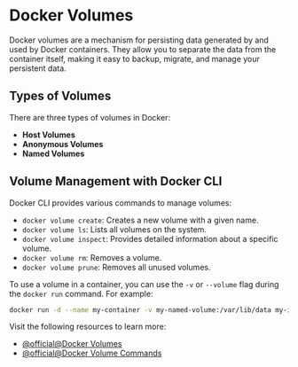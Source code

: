 # Docker Volumes

Docker volumes are a mechanism for persisting data generated by and used by Docker containers. They allow you to separate the data from the container itself, making it easy to backup, migrate, and manage your persistent data.

## Types of Volumes

There are three types of volumes in Docker:

- **Host Volumes**
- **Anonymous Volumes**
- **Named Volumes**

## Volume Management with Docker CLI

Docker CLI provides various commands to manage volumes:

- `docker volume create`: Creates a new volume with a given name.
- `docker volume ls`: Lists all volumes on the system.
- `docker volume inspect`: Provides detailed information about a specific volume.
- `docker volume rm`: Removes a volume.
- `docker volume prune`: Removes all unused volumes.

To use a volume in a container, you can use the `-v` or `--volume` flag during the `docker run` command. For example:

```bash
docker run -d --name my-container -v my-named-volume:/var/lib/data my-image
```

Visit the following resources to learn more:

- [@official@Docker Volumes](https://docs.docker.com/storage/volumes/)
- [@official@Docker Volume Commands](https://docs.docker.com/engine/reference/commandline/volume/)
